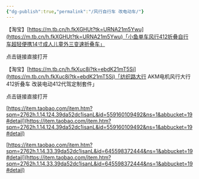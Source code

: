 ```yaml
---
{"dg-publish":true,"permalink":"/风行自行车 改电动车/"}
---
```


【淘宝】[https://m.tb.cn/h.fkXGHUt?tk=URNA21m5Ywu](https://m.tb.cn/h.fkXGHUt?tk=URNA21m5Ywu)「小鱼单车风行412折叠自行车超轻便携14寸成人儿童外三变速折叠车」

点击链接直接打开

【淘宝】[https://m.tb.cn/h.fkXuc8i?tk=ebdK21mT5Sj](https://m.tb.cn/h.fkXuc8i?tk=ebdK21mT5Sj)「纺织路大行 AKM电机风行大行412折叠车 改装电动412代驾定制套件」

点击链接直接打开

[https://item.taobao.com/item.htm?spm=2762h.1.14.124.39da52dc1isanL&id=559160109492&ns=1&abbucket=19#detail](https://item.taobao.com/item.htm?spm=2762h.1.14.124.39da52dc1isanL&id=559160109492&ns=1&abbucket=19#detail)

[https://item.taobao.com/item.htm?spm=2762h.1.14.33.39da52dc1isanL&id=645598372444&ns=1&abbucket=19#detail](https://item.taobao.com/item.htm?spm=2762h.1.14.33.39da52dc1isanL&id=645598372444&ns=1&abbucket=19#detail)
